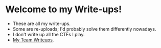 # Welcome to my Write-ups!
- These are all my write-ups.
- Some are re-uploads; I'd probably solve them differently nowadays.
- I don't write up all the CTFs I play.
- [My Team Writeups](https://github.com/HAW-THL/Write-ups).
